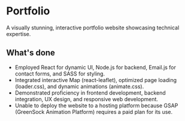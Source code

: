 # Portfolio
A visually stunning, interactive portfolio website showcasing technical expertise.
## What's done
- Employed React for dynamic UI, Node.js for backend, Email.js for contact forms, and SASS for styling.
- Integrated interactive Map (react-leaflet), optimized page loading (loader.css), and dynamic animations (animate.css).
- Demonstrated proficiency in frontend development, backend integration, UX design, and responsive web development.
- Unable to deploy the website to a hosting platform because GSAP (GreenSock Animation Platform) requires a paid plan for its use.
